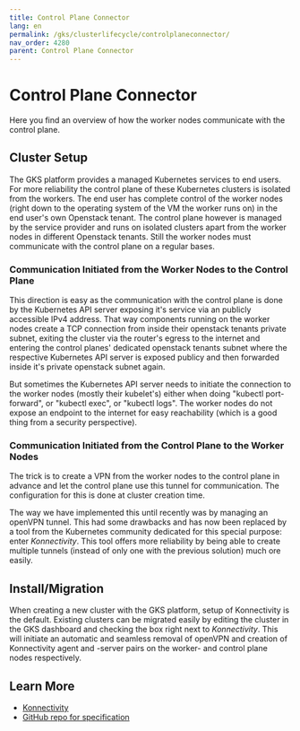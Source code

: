 ```yaml
---
title: Control Plane Connector
lang: en
permalink: /gks/clusterlifecycle/controlplaneconnector/
nav_order: 4280
parent: Control Plane Connector
---
```


# Control Plane Connector

Here you find an overview of how the worker nodes communicate with the control plane.

## Cluster Setup

The GKS platform provides a managed Kubernetes services to end users. For more reliability the
control plane of these Kubernetes clusters is isolated from the workers. The end user has complete
control of the worker nodes (right down to the operating system of the VM the worker runs on) in the
end user's own Openstack tenant. The control plane however is managed by the service provider and runs
on isolated clusters apart from the worker nodes in different Openstack tenants. Still the worker nodes
must communicate with the control plane on a regular bases.

### Communication Initiated from the Worker Nodes to the Control Plane

This direction is easy as the communication with the control plane is done by the Kubernetes API server
exposing it's service via an publicly accessible IPv4 address. That way components running on the worker
nodes create a TCP connection from inside their openstack tenants private subnet, exiting the cluster
via the router's egress to the internet and entering the control planes' dedicated openstack tenants
subnet where the respective Kubernetes API server is exposed publicy and then forwarded inside it's
private openstack subnet again.

But sometimes the Kubernetes API server needs to initiate the connection to the worker nodes (mostly
their kubelet's) either when doing "kubectl port-forward", or "kubectl exec", or "kubectl logs".
The worker nodes do not expose an endpoint to the internet for easy reachability (which is a good
thing from a security perspective).

### Communication Initiated from the Control Plane to the Worker Nodes

The trick is to create a VPN from the worker nodes to the control plane in advance and let the
control plane use this tunnel for communication. The configuration for this is done at cluster
creation time.

The way we have implemented this until recently was by managing an openVPN tunnel. This had some
drawbacks and has now been replaced by a tool from the Kubernetes community dedicated for this
special purpose: enter *Konnectivity*. This tool offers more reliability by being able to create
multiple tunnels (instead of only one with the previous solution) much ore easily.

## Install/Migration

When creating a new cluster with the GKS platform, setup of Konnectivity is the default. Existing
clusters can be migrated easily by editing the cluster in the GKS dashboard and checking the box
right next to *Konnectivity*. This will initiate an automatic and seamless removal of openVPN and
creation of Konnectivity agent and -server pairs on the worker- and control plane nodes respectively.

## Learn More

* [Konnectivity](https://kubernetes.io/docs/concepts/architecture/control-plane-node-communication/#konnectivity-service)
* [GitHub repo for specification](https://github.com/kubernetes-sigs/apiserver-network-proxy)
